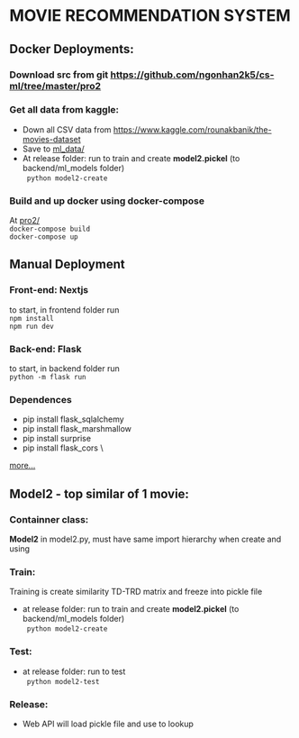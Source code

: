# MOVIE RECOMMENDATION SYSTEM
## Docker Deployments:
### Download src from git https://github.com/ngonhan2k5/cs-ml/tree/master/pro2
### Get all data from kaggle: 
* Down all CSV data from https://www.kaggle.com/rounakbanik/the-movies-dataset
* Save to [ml_data/](https://github.com/ngonhan2k5/cs-ml/tree/master/pro2/backend/ml_data)
* At release folder: run to train and create **model2.pickel** (to backend/ml_models folder) \
``` python model2-create```
### Build and up docker using docker-compose
At [pro2/](https://github.com/ngonhan2k5/cs-ml/tree/master/pro2) \
```docker-compose build``` \
```docker-compose up```

## Manual Deployment
### Front-end: Nextjs
to start, in frontend folder run\
```npm install```\
```npm run dev```
### Back-end: Flask
to start, in backend folder run\
```python -m flask run ```

### Dependences
* pip install flask_sqlalchemy
* pip install flask_marshmallow
* pip install surprise
* pip install flask_cors \

[more...](https://github.com/ngonhan2k5/cs-ml/blob/master/pro2/backend/requirements.txt)

## Model2 - top similar of 1 movie:
### Containner class:
**Model2** in model2.py, must have same import hierarchy when create and using
### Train:
Training is create similarity TD-TRD matrix and freeze into pickle file
* at release folder: run to train and create **model2.pickel** (to backend/ml_models folder) \
``` python model2-create```
### Test:
* at release folder: run to test  \
``` python model2-test```
### Release:
* Web API will load pickle file and use to lookup


